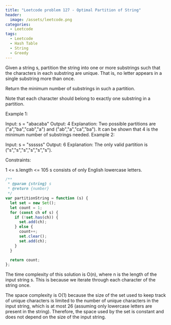 ```yaml
---
title: "Leetcode problem 127 - Optimal Partition of String"
header:
  image: /assets/leetcode.png
categories:
  - Leetcode
tags:
  - Leetcode
  - Hash Table
  - String
  - Greedy
---
```


Given a string s, partition the string into one or more substrings such that the characters in each substring are unique. That is, no letter appears in a single substring more than once.

Return the minimum number of substrings in such a partition.

Note that each character should belong to exactly one substring in a partition.

Example 1:

Input: s = "abacaba"
Output: 4
Explanation:
Two possible partitions are ("a","ba","cab","a") and ("ab","a","ca","ba").
It can be shown that 4 is the minimum number of substrings needed.
Example 2:

Input: s = "ssssss"
Output: 6
Explanation:
The only valid partition is ("s","s","s","s","s","s").

Constraints:

1 <= s.length <= 105
s consists of only English lowercase letters.

```js
/**
 * @param {string} s
 * @return {number}
 */
var partitionString = function (s) {
  let set = new Set();
  let count = 1;
  for (const ch of s) {
    if (!set.has(ch)) {
      set.add(ch);
    } else {
      count++;
      set.clear();
      set.add(ch);
    }
  }

  return count;
};
```

The time complexity of this solution is O(n), where n is the length of the input string s. This is because we iterate through each character of the string once.

The space complexity is O(1) because the size of the set used to keep track of unique characters is limited to the number of unique characters in the input string, which is at most 26 (assuming only lowercase letters are present in the string). Therefore, the space used by the set is constant and does not depend on the size of the input string.
